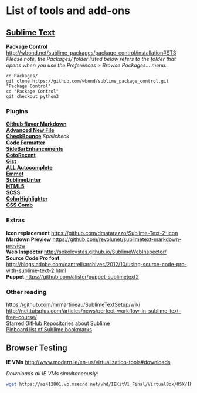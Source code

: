 # List of tools and add-ons

## [Sublime Text](www.sublimetext.com)



**Package Control** http://wbond.net/sublime_packages/package_control/installation#ST3  
*Please note, the Packages/ folder listed below refers to the folder that opens when you use the Preferences > Browse Packages… menu.*  

    cd Packages/
	git clone https://github.com/wbond/sublime_package_control.git "Package Control"
	cd "Package Control"
	git checkout python3


### Plugins

[**Github flavor Markdown**](https://github.com/revolunet/sublimetext-markdown-preview)  
[**Advanced New File**](https://github.com/skuroda/Sublime-AdvancedNewFile)  
[**CheckBounce**](https://github.com/phyllisstein/CheckBounce) *Spellcheck*  
[**Code Formatter**](https://github.com/akalongman/sublimetext-codeformatter)  
[**SideBarEnhancements**](https://github.com/titoBouzout/SideBarEnhancements)  
[**GotoRecent**](https://github.com/paccator/GotoRecent)  
[**Gist**](https://github.com/condemil/Gist)  
[**ALL Autocomplete**](https://github.com/alienhard/SublimeAllAutocomplete)  
[**Emmet**](http://docs.emmet.io/)  
[**SublimeLinter**](http://github.com/Kronuz/SublimeLinter)  
[**HTML5**](https://github.com/mrmartineau/HTML5)  
[**SCSS**](https://github.com/kuroir/SCSS.tmbundle/tree/SublimeText2)  
[**ColorHighlighter**](https://github.com/Monnoroch/ColorHighlighter)  
[**CSS Comb**](http://csscomb.com/)


### Extras

**Icon replacement** https://github.com/dmatarazzo/Sublime-Text-2-Icon  
**Mardown Preview** https://github.com/revolunet/sublimetext-markdown-preview  
**Web Inspector** http://sokolovstas.github.io/SublimeWebInspector/  
**Source Code Pro font** http://blogs.adobe.com/cantrell/archives/2012/10/using-source-code-pro-with-sublime-text-2.html  
**Puppet** https://github.com/alister/puppet-sublimetext2  

### Other reading  
https://github.com/mrmartineau/SublimeTextSetup/wiki  
http://net.tutsplus.com/articles/news/perfect-workflow-in-sublime-text-free-course/  
[Starred GitHub Repositories about Sublime](https://github.com/stars?q=sublime)  
[Pinboard list of Sublime bookmarks](https://pinboard.in/search/u:waako?query=Sublime)  


## Browser Testing

**IE VMs** http://www.modern.ie/en-us/virtualization-tools#downloads

*Downloads all IE VMs simultaneously*:
````bash
wget https://az412801.vo.msecnd.net/vhd/IEKitV1_Final/VirtualBox/OSX/IE6_WinXP.ova.zip & curl -O "https://az412801.vo.msecnd.net/vhd/IEKitV1_Final/VirtualBox/OSX/IE8_XP/IE8.XP.For.MacVirtualBox.ova" & curl -O "https://az412801.vo.msecnd.net/vhd/IEKitV1_Final/VirtualBox/OSX/IE7_Vista/IE7.Vista.For.MacVirtualBox.part{1.sfx,2.rar,3.rar,4.rar,5.rar}" & curl -O "https://az412801.vo.msecnd.net/vhd/IEKitV1_Final/VirtualBox/OSX/IE8_Win7/IE8.Win7.For.MacVirtualBox.part{1.sfx,2.rar,3.rar,4.rar,5.rar,6.rar}" & curl -O "https://az412801.vo.msecnd.net/vhd/IEKitV1_Final/VirtualBox/OSX/IE9_Win7/IE9.Win7.For.MacVirtualBox.part{1.sfx,2.rar,3.rar,4.rar,5.rar}" & curl -O "https://az412801.vo.msecnd.net/vhd/IEKitV1_Final/VirtualBox/OSX/IE10_Win7/IE10.Win7.For.MacVirtualBox.part{1.sfx,2.rar,3.rar,4.rar}" & curl -O "https://az412801.vo.msecnd.net/vhd/IEKitV1_Final/VirtualBox/OSX/IE10_Win8/IE10.Win8.For.MacVirtualBox.part{1.sfx,2.rar,3.rar}"
````
